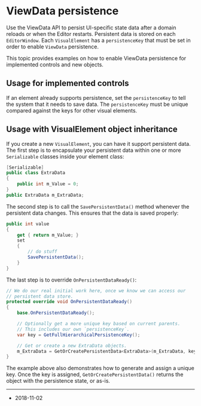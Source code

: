 # ViewData persistence

Use the ViewData API to persist UI-specific state data after a domain reloads or when the Editor restarts. Persistent data is stored on each `EditorWindow`. Each `VisualElement` has a `persistenceKey` that must be set in order to enable `ViewData` persistence. 

This topic provides examples on how to enable ViewData persistence for implemented controls and new objects.

## Usage for implemented controls

If an element already supports persistence, set the `persistenceKey` to tell the system that it needs to save data. The `persistenceKey` must be unique compared against the keys for other visual elements.

## Usage with VisualElement object inheritance

If you create a new `VisualElement`, you can have it support persistent data. The first step is to encapsulate your persistent data within one or more `Serializable` classes inside your element class:

``` csharp
[Serializable]
public class ExtraData
{
    public int m_Value = 0;
}
public ExtraData m_ExtraData;
```

The second step is to call the `SavePersistentData()`  method whenever the persistent data changes. This ensures that the data is saved properly:

``` csharp
public int value
{
    get { return m_Value; }
    set
    {
        // do stuff
        SavePersistentData();
    }
}
```

The last step is to override `OnPersistentDataReady()`:

``` csharp
// We do our real initial work here, once we know we can access our
// persistent data store.
protected override void OnPersistentDataReady()
{
    base.OnPersistentDataReady();

    // Optionally get a more unique key based on current parents.
    // This includes our own `persistenceKey`.
    var key = GetFullHierarchicalPersistenceKey();

    // Get or create a new ExtraData objects.
    m_ExtraData = GetOrCreatePersistentData<ExtraData>(m_ExtraData, key);
}
```

The example above also demonstrates how to generate and assign a unique key. Once the key is assigned, `GetOrCreatePersistentData()` returns the object with the persistence state, or as-is.

---
* <span class="page-edit">2018-11-02  <!-- include IncludeTextAmendPageSomeEdit --></span>

